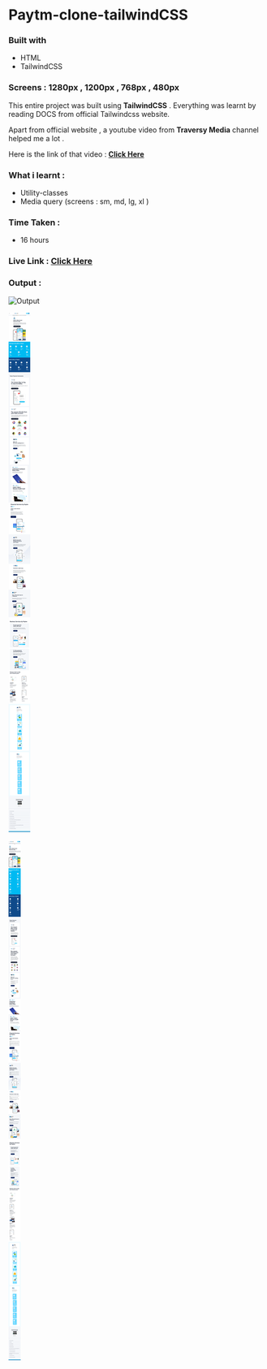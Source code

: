 # Paytm-clone-tailwindCSS

### Built with

- HTML
- TailwindCSS

### Screens : **1280px** , **1200px** , **768px** , **480px**

This entire project was built using **TailwindCSS** . Everything was learnt by reading DOCS from official Tailwindcss website.

Apart from official website , a youtube video from **Traversy Media** channel helped me a lot .

Here is the link of that video : [**Click Here**](https://youtu.be/dFgzHOX84xQ)

### What i learnt :

- Utility-classes
- Media query (screens : sm, md, lg, xl )

### Time Taken :

- 16 hours

### Live Link : [**Click Here**](https://paytm-clone-tailwind-css-puce.vercel.app/)

### Output :

![Output](./screens/1280px.png)

![Output](./screens/768px.png)

![Output](./screens/480px.png)
